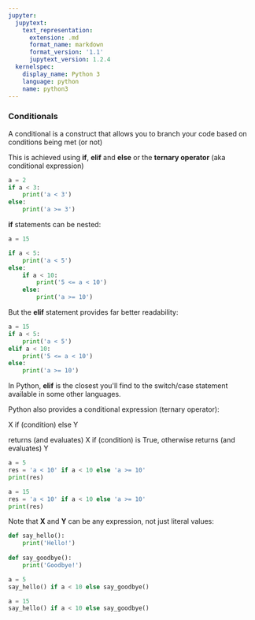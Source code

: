 ```yaml
---
jupyter:
  jupytext:
    text_representation:
      extension: .md
      format_name: markdown
      format_version: '1.1'
      jupytext_version: 1.2.4
  kernelspec:
    display_name: Python 3
    language: python
    name: python3
---
```


### Conditionals


A conditional is a construct that allows you to branch your code based on conditions being met (or not)


This is achieved using **if**, **elif** and **else** or the **ternary operator** (aka conditional expression)

```python
a = 2
if a < 3:
    print('a < 3')
else:
    print('a >= 3')
```

**if** statements can be nested:

```python
a = 15

if a < 5:
    print('a < 5')
else:
    if a < 10:
        print('5 <= a < 10')
    else:
        print('a >= 10')
```

But the **elif** statement provides far better readability:

```python
a = 15
if a < 5:
    print('a < 5')
elif a < 10:
    print('5 <= a < 10')
else:
    print('a >= 10')
```

In Python, **elif** is the closest you'll find to the switch/case statement available in some other languages.


Python also provides a conditional expression (ternary operator):

X if (condition) else Y

returns (and evaluates) X if (condition) is True, otherwise returns (and evaluates) Y

```python
a = 5
res = 'a < 10' if a < 10 else 'a >= 10'
print(res)
```

```python
a = 15
res = 'a < 10' if a < 10 else 'a >= 10'
print(res)
```

Note that **X** and **Y** can be any expression, not just literal values:

```python
def say_hello():
    print('Hello!')
    
def say_goodbye():
    print('Goodbye!')
```

```python
a = 5
say_hello() if a < 10 else say_goodbye()
```

```python
a = 15
say_hello() if a < 10 else say_goodbye()
```
